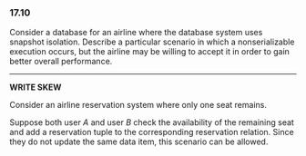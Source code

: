 ### 17.10 

Consider a database for an airline where the database system uses snapshot isolation. Describe a particular scenario in which a nonserializable execution occurs, but the airline may be willing to accept it in order to gain better overall performance.

---

**WRITE SKEW**

Consider an airline reservation system where only one seat remains.

Suppose both user $A$ and user $B$ check the availability of the remaining seat and add a reservation tuple to the corresponding reservation relation. Since they do not update the same data item, this scenario can be allowed.